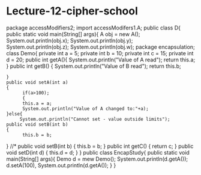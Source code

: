 # Lecture-12-cipher-school
package accessModifiers2;
import accessModifers1.A;
public class D{
    public static void main(String[] args){
            A obj = new A();
            System.out.println(obj.x);
            System.out.println(obj.y);
             System.out.println(obj.z);
              System.out.println(obj.w);
package encapsulation;
class Demo{
    private int a = 5;
    private int b = 10;
    private int c = 15;
    private int d = 20;
    public int getA(){
           System.out.println("Value of A read");
            return  this.a;
    }
    public  int getB()
    {
         System.out.println("Value of B read");
          return this.b;
          
    }
    public void setA(int a)
    {
          if(a>100);
          {
          this.a = a;
          System.out.println("Value of A changed to:"+a);
    }else{
         System.out.println("Cannot set - value outside limits");
    public void setB(int b)
    {
          this.b = b;
}
//* public void setB(int b)
  {
     this.b = b;
   }
   public int getC()
   {
        return c;
    }
    public void setD(int d)
    {
        this.d = d;
      }
}
public class EncapStudy{
       public static void main(String[] args){
       Demo d = mew Demo();
       System.out.println(d.getA());
       d.setA(100),
       System.out.println(d.getA());
    }
  }
